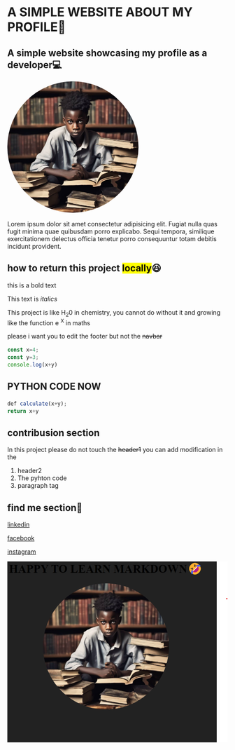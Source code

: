 # A SIMPLE WEBSITE ABOUT MY PROFILE👋
## A simple website showcasing my profile as a developer💻

<img src="user.png" ait="testing" width="300" height="300" style="border-radius:50%">


<p>Lorem ipsum dolor sit amet consectetur adipisicing elit. Fugiat nulla quas fugit minima quae quibusdam porro explicabo. Sequi tempora, similique exercitationem delectus officia tenetur porro consequuntur totam debitis incidunt provident.</p>

## how to return this project <mark>locally</mark>😆

this is a bold text

<!-- now lets look at italic -->

This text is *italics*

This project is like H<sub>2</sub>0 in chemistry, you cannot do without it and growing like the function e <sup>X</sup> in maths

please i want you to edit the footer but not the ~~navbar~~

```js
const x=4;
const y=3;
console.log(x+y)


```

## PYTHON CODE NOW

```js
def calculate(x+y);
return x+y

```


## contribusion section

In this project please do not touch the ~~header1~~
you can add modification in the
1. header2
2. The pyhton code
3. paragraph tag



## find me section👱
[linkedin](https:likedin.com)


[facebook](https:facebook.com)


[instagram](https:instagram.com)

![screenshot](screenshot.png)





